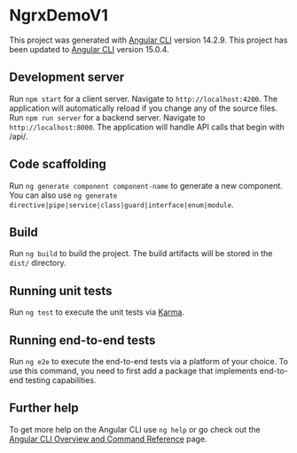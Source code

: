 # NgrxDemoV1

This project was generated with [Angular CLI](https://github.com/angular/angular-cli) version 14.2.9.
This project has been updated to [Angular CLI](https://github.com/angular/angular-cli) version 15.0.4.

## Development server

Run `npm start` for a client server. Navigate to `http://localhost:4200`. The application will automatically reload if you change any of the source files.
Run `npm run server` for a backend server. Navigate to `http://localhost:8000`. The application will handle API calls that begin with /api/<routename>.

## Code scaffolding

Run `ng generate component component-name` to generate a new component. You can also use `ng generate directive|pipe|service|class|guard|interface|enum|module`.

## Build

Run `ng build` to build the project. The build artifacts will be stored in the `dist/` directory.

## Running unit tests

Run `ng test` to execute the unit tests via [Karma](https://karma-runner.github.io).

## Running end-to-end tests

Run `ng e2e` to execute the end-to-end tests via a platform of your choice. To use this command, you need to first add a package that implements end-to-end testing capabilities.

## Further help

To get more help on the Angular CLI use `ng help` or go check out the [Angular CLI Overview and Command Reference](https://angular.io/cli) page.

